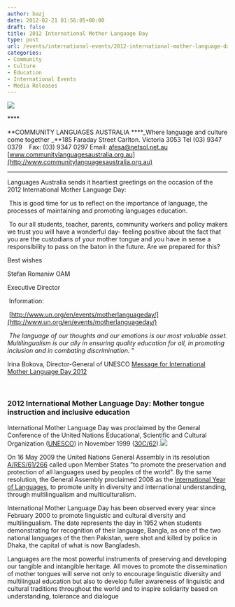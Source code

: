 ```yaml
---
author: bazj
date: 2012-02-21 01:56:05+00:00
draft: false
title: 2012 International Mother Language Day
type: post
url: /events/international-events/2012-international-mother-language-day/
categories:
- Community
- Culture
- Education
- International Events
- Media Releases
---
```


[![](http://www.ozeukes.com/wp-content/uploads/2012/02/Community-languages_thumbnail.jpg)
](http://www.ozeukes.com/wp-content/uploads/2012/02/Community-languages_thumbnail.jpg)


**** 




**COMMUNITY LANGUAGES AUSTRALIA
****_Where language and culture come together
_**185 Faraday Street Carlton. Victoria 3053
Tel (03) 9347 0379    Fax: (03) 9347 0297
Email: [afesa@netsol.net.au](mailto:afesa@netsol.net.au)
[www.communitylanguagesaustralia.org.au](http://www.communitylanguagesaustralia.org.au)









* * *






Languages Australia sends it heartiest greetings on the occasion of the 2012 International Mother Language Day:

 This is good time for us to reflect on the importance of language, the processes of maintaining and promoting languages education.

 To our all students, teacher, parents, community workers and policy makers we trust you will have a wonderful day- feeling positive about the fact that you are the custodians of your mother tongue and you have in sense a responsibility to pass on the baton in the future. Are we prepared for this?

Best wishes

Stefan Romaniw OAM

Executive Director

 Information:

 [http://www.un.org/en/events/motherlanguageday/](http://www.un.org/en/events/motherlanguageday/)

 _The language of our thoughts and our emotions is our most valuable asset. Multilingualism is our ally in ensuring quality education for all, in promoting inclusion and in combating discrimination._ "


Irina Bokova, Director-General of UNESCO
[Message for International Mother Language Day 2012](http://www.un.org/en/events/motherlanguageday/unesco_dg_messages.shtml)


 


### 2012 International Mother Language Day: Mother tongue instruction and inclusive education


International Mother Language Day was proclaimed by the General Conference of the United Nations Educational, Scientific and Cultural Organization ([UNESCO](http://www.unesco.org/)) in November 1999 ([30C/62](http://portal.unesco.org/education/en/ev.php-URL_ID=28672&URL_DO=DO_TOPIC&URL_SECTION=-512.html)).[![](http://www.ozeukes.com/wp-content/uploads/2012/02/International-Mother-Language-Day.jpg)
](http://www.unesco.org/new/en/education/themes/strengthening-education-systems/languages-in-education/international-mother-language-day/)

On 16 May 2009 the United Nations General Assembly in its resolution [A/RES/61/266](http://www.un.org/ga/search/view_doc.asp?symbol=A/RES/61/266) called upon Member States "to promote the preservation and protection of all languages used by peoples of the world". By the same resolution, the General Assembly proclaimed 2008 as the [International Year of Languages](http://www.un.org/events/iyl/), to promote unity in diversity and international understanding, through multilingualism and multiculturalism.

International Mother Language Day has been observed every year since February 2000 to promote linguistic and cultural diversity and multilingualism. The date represents the day in 1952 when students demonstrating for recognition of their language, Bangla, as one of the two national languages of the then Pakistan, were shot and killed by police in Dhaka, the capital of what is now Bangladesh.

Languages are the most powerful instruments of preserving and developing our tangible and intangible heritage. All moves to promote the dissemination of mother tongues will serve not only to encourage linguistic diversity and multilingual education but also to develop fuller awareness of linguistic and cultural traditions throughout the world and to inspire solidarity based on understanding, tolerance and dialogue
